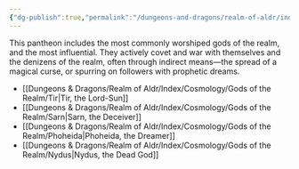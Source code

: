 ```yaml
---
{"dg-publish":true,"permalink":"/dungeons-and-dragons/realm-of-aldr/index/cosmology/gods-of-the-realm/gods-of-the-realm/"}
---
```


This pantheon includes the most commonly worshiped gods of the realm, and the most influential. They actively covet and war with themselves and the denizens of the realm, often through indirect means—the spread of a magical curse, or spurring on followers with prophetic dreams.

- [[Dungeons & Dragons/Realm of Aldr/Index/Cosmology/Gods of the Realm/Tir\|Tir, the Lord-Sun]]
- [[Dungeons & Dragons/Realm of Aldr/Index/Cosmology/Gods of the Realm/Sarn\|Sarn, the Deceiver]]
- [[Dungeons & Dragons/Realm of Aldr/Index/Cosmology/Gods of the Realm/Phoheida\|Phoheida, the Dreamer]]
- [[Dungeons & Dragons/Realm of Aldr/Index/Cosmology/Gods of the Realm/Nydus\|Nydus, the Dead God]]